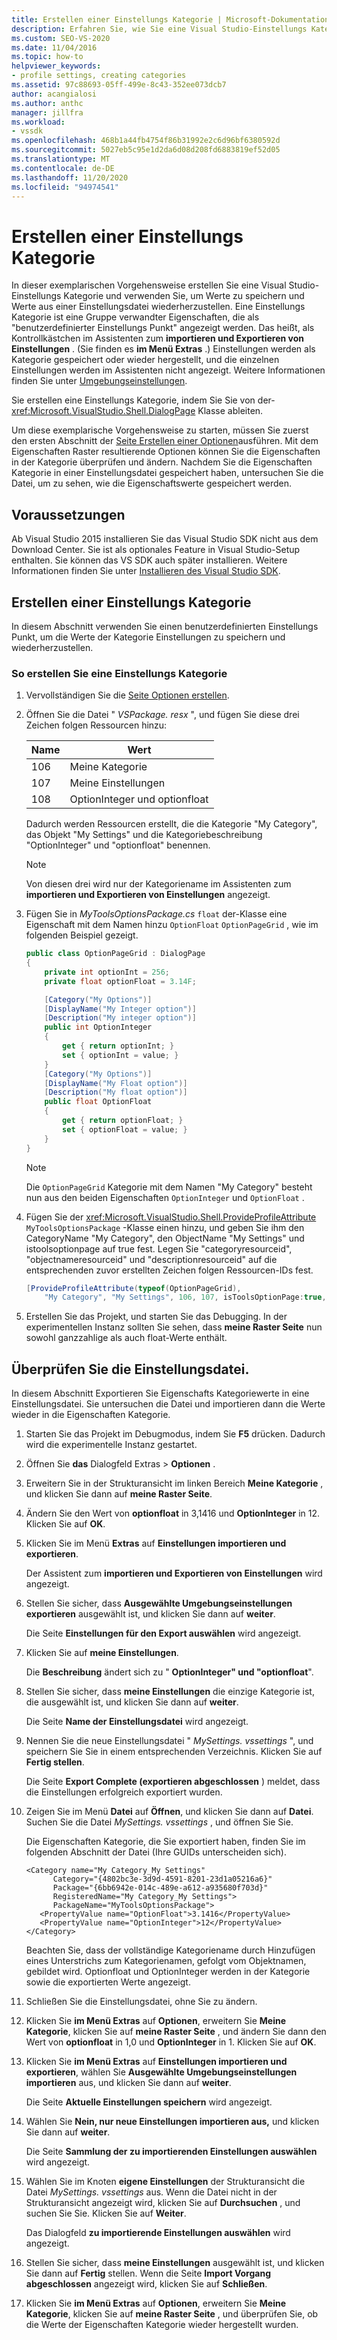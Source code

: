 ```yaml
---
title: Erstellen einer Einstellungs Kategorie | Microsoft-Dokumentation
description: Erfahren Sie, wie Sie eine Visual Studio-Einstellungs Kategorie erstellen und verwenden, um Werte aus einer Einstellungsdatei zu speichern und wiederherzustellen.
ms.custom: SEO-VS-2020
ms.date: 11/04/2016
ms.topic: how-to
helpviewer_keywords:
- profile settings, creating categories
ms.assetid: 97c88693-05ff-499e-8c43-352ee073dcb7
author: acangialosi
ms.author: anthc
manager: jillfra
ms.workload:
- vssdk
ms.openlocfilehash: 468b1a44fb4754f86b31992e2c6d96bf6380592d
ms.sourcegitcommit: 5027eb5c95e1d2da6d08d208fd6883819ef52d05
ms.translationtype: MT
ms.contentlocale: de-DE
ms.lasthandoff: 11/20/2020
ms.locfileid: "94974541"
---
```

# <a name="create-a-settings-category"></a>Erstellen einer Einstellungs Kategorie

In dieser exemplarischen Vorgehensweise erstellen Sie eine Visual Studio-Einstellungs Kategorie und verwenden Sie, um Werte zu speichern und Werte aus einer Einstellungsdatei wiederherzustellen. Eine Einstellungs Kategorie ist eine Gruppe verwandter Eigenschaften, die als "benutzerdefinierter Einstellungs Punkt" angezeigt werden. Das heißt, als Kontrollkästchen im Assistenten zum **importieren und Exportieren von Einstellungen** . (Sie finden es **im Menü Extras** .) Einstellungen werden als Kategorie gespeichert oder wieder hergestellt, und die einzelnen Einstellungen werden im Assistenten nicht angezeigt. Weitere Informationen finden Sie unter [Umgebungseinstellungen](../ide/environment-settings.md).

Sie erstellen eine Einstellungs Kategorie, indem Sie Sie von der- <xref:Microsoft.VisualStudio.Shell.DialogPage> Klasse ableiten.

Um diese exemplarische Vorgehensweise zu starten, müssen Sie zuerst den ersten Abschnitt der [Seite Erstellen einer Optionen](../extensibility/creating-an-options-page.md)ausführen. Mit dem Eigenschaften Raster resultierende Optionen können Sie die Eigenschaften in der Kategorie überprüfen und ändern. Nachdem Sie die Eigenschaften Kategorie in einer Einstellungsdatei gespeichert haben, untersuchen Sie die Datei, um zu sehen, wie die Eigenschaftswerte gespeichert werden.

## <a name="prerequisites"></a>Voraussetzungen
 Ab Visual Studio 2015 installieren Sie das Visual Studio SDK nicht aus dem Download Center. Sie ist als optionales Feature in Visual Studio-Setup enthalten. Sie können das VS SDK auch später installieren. Weitere Informationen finden Sie unter [Installieren des Visual Studio SDK](../extensibility/installing-the-visual-studio-sdk.md).

## <a name="create-a-settings-category"></a>Erstellen einer Einstellungs Kategorie
 In diesem Abschnitt verwenden Sie einen benutzerdefinierten Einstellungs Punkt, um die Werte der Kategorie Einstellungen zu speichern und wiederherzustellen.

### <a name="to-create-a-settings-category"></a>So erstellen Sie eine Einstellungs Kategorie

1. Vervollständigen Sie die [Seite Optionen erstellen](../extensibility/creating-an-options-page.md).

2. Öffnen Sie die Datei " *VSPackage. resx* ", und fügen Sie diese drei Zeichen folgen Ressourcen hinzu:

    |Name|Wert|
    |----------|-----------|
    |106|Meine Kategorie|
    |107|Meine Einstellungen|
    |108|OptionInteger und optionfloat|

     Dadurch werden Ressourcen erstellt, die die Kategorie "My Category", das Objekt "My Settings" und die Kategoriebeschreibung "OptionInteger" und "optionfloat" benennen.

    > [!NOTE]
    > Von diesen drei wird nur der Kategoriename im Assistenten zum **importieren und Exportieren von Einstellungen** angezeigt.

3. Fügen Sie in *MyToolsOptionsPackage.cs* `float` der-Klasse eine Eigenschaft mit dem Namen hinzu `OptionFloat` `OptionPageGrid` , wie im folgenden Beispiel gezeigt.

    ```csharp
    public class OptionPageGrid : DialogPage
    {
        private int optionInt = 256;
        private float optionFloat = 3.14F;

        [Category("My Options")]
        [DisplayName("My Integer option")]
        [Description("My integer option")]
        public int OptionInteger
        {
            get { return optionInt; }
            set { optionInt = value; }
        }
        [Category("My Options")]
        [DisplayName("My Float option")]
        [Description("My float option")]
        public float OptionFloat
        {
            get { return optionFloat; }
            set { optionFloat = value; }
        }
    }
    ```

    > [!NOTE]
    > Die `OptionPageGrid` Kategorie mit dem Namen "My Category" besteht nun aus den beiden Eigenschaften `OptionInteger` und `OptionFloat` .

4. Fügen Sie der <xref:Microsoft.VisualStudio.Shell.ProvideProfileAttribute> `MyToolsOptionsPackage` -Klasse einen hinzu, und geben Sie ihm den CategoryName "My Category", den ObjectName "My Settings" und istoolsoptionpage auf true fest. Legen Sie "categoryresourceid", "objectnameresourceid" und "descriptionresourceid" auf die entsprechenden zuvor erstellten Zeichen folgen Ressourcen-IDs fest.

    ```csharp
    [ProvideProfileAttribute(typeof(OptionPageGrid),
        "My Category", "My Settings", 106, 107, isToolsOptionPage:true, DescriptionResourceID = 108)]
    ```

5. Erstellen Sie das Projekt, und starten Sie das Debugging. In der experimentellen Instanz sollten Sie sehen, dass **meine Raster Seite** nun sowohl ganzzahlige als auch float-Werte enthält.

## <a name="examine-the-settings-file"></a>Überprüfen Sie die Einstellungsdatei.
 In diesem Abschnitt Exportieren Sie Eigenschafts Kategoriewerte in eine Einstellungsdatei. Sie untersuchen die Datei und importieren dann die Werte wieder in die Eigenschaften Kategorie.

1. Starten Sie das Projekt im Debugmodus, indem Sie **F5** drücken. Dadurch wird die experimentelle Instanz gestartet.

2. Öffnen Sie **das** Dialogfeld Extras  >  **Optionen** .

3. Erweitern Sie in der Strukturansicht im linken Bereich **Meine Kategorie** , und klicken Sie dann auf **meine Raster Seite**.

4. Ändern Sie den Wert von **optionfloat** in 3,1416 und **OptionInteger** in 12. Klicken Sie auf **OK**.

5. Klicken Sie im Menü **Extras** auf **Einstellungen importieren und exportieren**.

     Der Assistent zum **importieren und Exportieren von Einstellungen** wird angezeigt.

6. Stellen Sie sicher, dass **Ausgewählte Umgebungseinstellungen exportieren** ausgewählt ist, und klicken Sie dann auf **weiter**.

     Die Seite **Einstellungen für den Export auswählen** wird angezeigt.

7. Klicken Sie auf **meine Einstellungen**.

     Die **Beschreibung** ändert sich zu " **OptionInteger" und "optionfloat**".

8. Stellen Sie sicher, dass **meine Einstellungen** die einzige Kategorie ist, die ausgewählt ist, und klicken Sie dann auf **weiter**.

     Die Seite **Name der Einstellungsdatei** wird angezeigt.

9. Nennen Sie die neue Einstellungsdatei " *MySettings. vssettings* ", und speichern Sie Sie in einem entsprechenden Verzeichnis. Klicken Sie auf **Fertig stellen**.

     Die Seite **Export Complete (exportieren abgeschlossen** ) meldet, dass die Einstellungen erfolgreich exportiert wurden.

10. Zeigen Sie im Menü **Datei** auf **Öffnen**, und klicken Sie dann auf **Datei**. Suchen Sie die Datei *MySettings. vssettings* , und öffnen Sie Sie.

     Die Eigenschaften Kategorie, die Sie exportiert haben, finden Sie im folgenden Abschnitt der Datei (Ihre GUIDs unterscheiden sich).

    ```
    <Category name="My Category_My Settings"
          Category="{4802bc3e-3d9d-4591-8201-23d1a05216a6}"
          Package="{6bb6942e-014c-489e-a612-a935680f703d}"
          RegisteredName="My Category_My Settings">
          PackageName="MyToolsOptionsPackage">
       <PropertyValue name="OptionFloat">3.1416</PropertyValue>
       <PropertyValue name="OptionInteger">12</PropertyValue>
    </Category>
    ```

     Beachten Sie, dass der vollständige Kategoriename durch Hinzufügen eines Unterstrichs zum Kategorienamen, gefolgt vom Objektnamen, gebildet wird. Optionfloat und OptionInteger werden in der Kategorie sowie die exportierten Werte angezeigt.

11. Schließen Sie die Einstellungsdatei, ohne Sie zu ändern.

12. Klicken Sie **im Menü Extras** auf **Optionen**, erweitern Sie **Meine Kategorie**, klicken Sie auf **meine Raster Seite** , und ändern Sie dann den Wert von **optionfloat** in 1,0 und **OptionInteger** in 1. Klicken Sie auf **OK**.

13. Klicken Sie **im Menü Extras** auf **Einstellungen importieren und exportieren**, wählen Sie **Ausgewählte Umgebungseinstellungen importieren** aus, und klicken Sie dann auf **weiter**.

     Die Seite **Aktuelle Einstellungen speichern** wird angezeigt.

14. Wählen Sie **Nein, nur neue Einstellungen importieren aus,** und klicken Sie dann auf **weiter**.

     Die Seite **Sammlung der zu importierenden Einstellungen auswählen** wird angezeigt.

15. Wählen Sie im Knoten **eigene Einstellungen** der Strukturansicht die Datei *MySettings. vssettings* aus. Wenn die Datei nicht in der Strukturansicht angezeigt wird, klicken Sie auf **Durchsuchen** , und suchen Sie Sie. Klicken Sie auf **Weiter**.

     Das Dialogfeld **zu importierende Einstellungen auswählen** wird angezeigt.

16. Stellen Sie sicher, dass **meine Einstellungen** ausgewählt ist, und klicken Sie dann auf **Fertig** stellen. Wenn die Seite **Import Vorgang abgeschlossen** angezeigt wird, klicken Sie auf **Schließen**.

17. Klicken Sie **im Menü Extras** auf **Optionen**, erweitern Sie **Meine Kategorie**, klicken Sie auf **meine Raster Seite** , und überprüfen Sie, ob die Werte der Eigenschaften Kategorie wieder hergestellt wurden.
